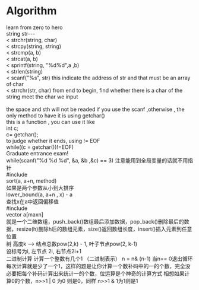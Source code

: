# Algorithm
learn from zero to hero</br>
string str---</br>
< strchr(string, char)</br>
< strcpy(string, string)</br>
< strcmp(a, b)</br>
< strcat(a, b)</br>
< sprintf(string, "%d%d",a ,b)</br>
< strlen(string)</br>
< scanf("%s", str) this indicate the address of str and that must be an array of char</br>
< strrchr(str, char) from end to begin, find whether there is a char of the string meet the char we input</br>
</br>
the space and sth will not be readed if you use the scanf ,otherwise , the only method to have it is using getchar()</br>
this is a function , you can use it like</br>
int c;</br>
c= getchar();</br>
to judge whether it ends, using != EOF</br>
while((c = getchar())!=EOF)</br>
Graduate entrance exam!</br>
while(scanf("%d %d %d", &a, &b ,&c) == 3)
注意能用到全局变量的话就不用指针</br>
#include<algorithm></br>
sort(a, a+n, method)</br>
如果是两个参数从小到大排序</br>
lower_bound(a, a+n , x) - a</br>
查找x在a中返回偏移值</br>
#include<vector></br>
vector <int> a[maxn]</br>
就是一个二维数组，push_back()数组最后添加数据，pop_back()删除最后的数据，resize(h)删除h后的数组元素，size()返回数组长度，insert()插入元素到任意位置</br>
树 
高度k -->  结点总数pow(2,k) - 1, 叶子节点pow(2, k-1)  
设标号为i, 左节点 2i, 右节点2i+1  
二进制计算
计算一个整数有几个1 （二进制表示） 
n = n& (n-1) 
当n== 0退出循环 
每次计算就是少了一个1，这样的题是让你计算一个数补码中的一的个数，完全没必要把每个补码计算出来统计一的个数，位运算是个神奇的计算方式 
相想如果计算0的个数，n>>1 | 0 为0 则是0，同样 n>>1 & 1为1则是1

